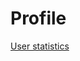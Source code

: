 # Profile

[User statistics](https://onlinejudge.org/index.php?option=com_onlinejudge&Itemid=8&page=show_authorstats&userid=1066913)
